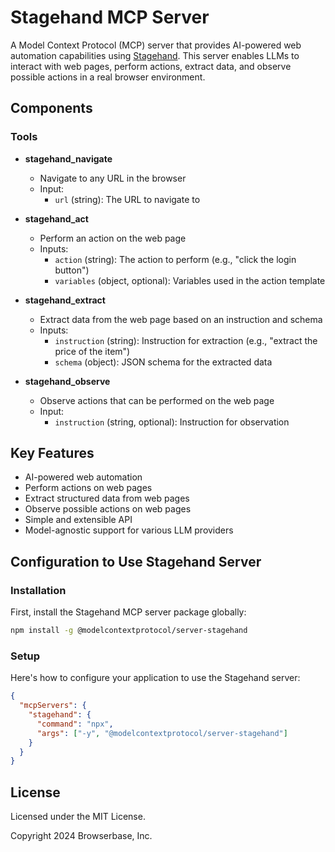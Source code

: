 # Stagehand MCP Server

A Model Context Protocol (MCP) server that provides AI-powered web automation capabilities using [Stagehand](https://github.com/browserbase/stagehand). This server enables LLMs to interact with web pages, perform actions, extract data, and observe possible actions in a real browser environment.

## Components

### Tools

- **stagehand_navigate**
  - Navigate to any URL in the browser
  - Input:
    - `url` (string): The URL to navigate to

- **stagehand_act**
  - Perform an action on the web page
  - Inputs:
    - `action` (string): The action to perform (e.g., "click the login button")
    - `variables` (object, optional): Variables used in the action template

- **stagehand_extract**
  - Extract data from the web page based on an instruction and schema
  - Inputs:
    - `instruction` (string): Instruction for extraction (e.g., "extract the price of the item")
    - `schema` (object): JSON schema for the extracted data

- **stagehand_observe**
  - Observe actions that can be performed on the web page
  - Input:
    - `instruction` (string, optional): Instruction for observation

## Key Features

- AI-powered web automation
- Perform actions on web pages
- Extract structured data from web pages
- Observe possible actions on web pages
- Simple and extensible API
- Model-agnostic support for various LLM providers

## Configuration to Use Stagehand Server

### Installation

First, install the Stagehand MCP server package globally:

```bash
npm install -g @modelcontextprotocol/server-stagehand
```

### Setup

Here's how to configure your application to use the Stagehand server:

```json
{
  "mcpServers": {
    "stagehand": {
      "command": "npx",
      "args": ["-y", "@modelcontextprotocol/server-stagehand"]
    }
  }
}
```

## License

Licensed under the MIT License.

Copyright 2024 Browserbase, Inc.

